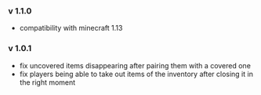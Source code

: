 ### v 1.1.0
- compatibility with minecraft 1.13

### v 1.0.1
- fix uncovered items disappearing after pairing them with a covered one
- fix players being able to take out items of the inventory after closing it in the right moment